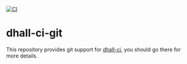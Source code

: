 <!--
  **NOTE**: this file is generated by `dhall-render`.
  You should NOT edit it manually, your changes will be lost.
-->

[![CI](https://github.com/timbertson/dhall-ci-git/workflows/CI/badge.svg)](https://github.com/timbertson/dhall-ci-git/actions?query=workflow%3ACI+branch%3Amaster)

# dhall-ci-git

This repository provides git support for [dhall-ci](https://github.com/timbertson/dhall-ci),
you should go there for more details.
